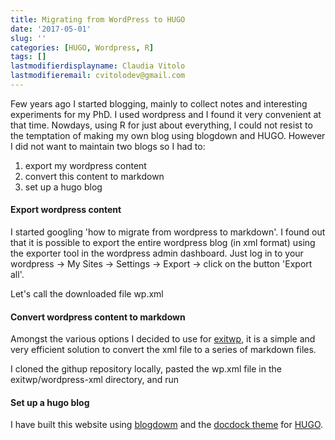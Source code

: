 ```yaml
---
title: Migrating from WordPress to HUGO
date: '2017-05-01'
slug: ''
categories: [HUGO, Wordpress, R]
tags: []
lastmodifierdisplayname: Claudia Vitolo
lastmodifieremail: cvitolodev@gmail.com
---
```


Few years ago I started blogging, mainly to collect notes and interesting experiments for my PhD. I used wordpress and I found it very convenient at that time. Nowdays, using R for just about everything, I could not resist to the temptation of making my own blog using blogdown and HUGO. However I did not want to maintain two blogs so I had to:

  1. export my wordpress content
  2. convert this content to markdown
  3. set up a hugo blog
  
#### Export wordpress content

I started googling 'how to migrate from wordpress to markdown'. I found out that it is possible to export the entire wordpress blog (in xml format) using the exporter tool in the wordpress admin dashboard. Just log in to your wordpress -> My Sites -> Settings -> Export -> click on the button 'Export all'.

Let's call the downloaded file wp.xml 

#### Convert wordpress content to markdown

Amongst the various options I decided to use for [exitwp](https://github.com/thomasf/exitwp), it is a simple and very efficient solution to convert the xml file to a series of markdown files. 

I cloned the githup repository locally, pasted the wp.xml file in the exitwp/wordpress-xml directory, and run

#### Set up a hugo blog

I have built this website using [blogdowm](https://github.com/rstudio/blogdown) and the [docdock theme](https://themes.gohugo.io/theme/docdock) for [HUGO](https://gohugo.io/). 
